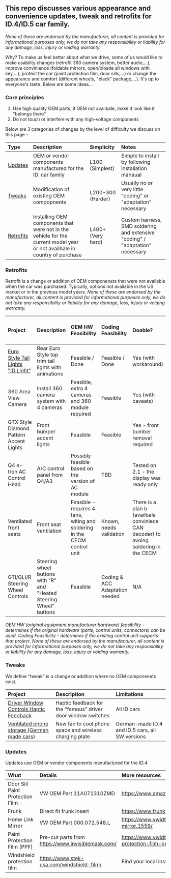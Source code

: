 ## This repo discusses various appearance and convenience updates, tweak and retrofits for ID.4/ID.5 car family. 

_None of these are endorsed by the manufacturer, all content is provided for informational purposes only, we do not take any responsibility or liability for any damage, loss, injury or voiding warranty._

Why? To make us feel bettar about what we drive, some of us would like to make usability changes (retrofit 360 camera system, better audio,...), improve convinience (foldable mirrors, open/closde all windows with key,...), protect the car (paint protection film, door sills,...) or change the appearance and comfort (different wheels, "black" package,...). It's up to everyone's taste. Below are some ideas...

### Core principles

1.	Use high quality OEM parts, if OEM not availbale, make it look like it "belongs there"
2.	Do not touch or interfere with any high-voltage components

Below are 3 categories of changes by the level of difficulty we discuss on this page - 

| Type | Description | Simplicity | Notes |
| :--- | :--- | :--- | :---  | 
| [Updates](#Updates) | OEM or vendor components manufactured for the ID. car family | L100 (Simplest) | Simple to install by following installation manaual |
| [Tweaks](#Tweaks) | Modification of existing OEM compopnents | L200-300 (Harder) | Usually no or very little "coding" or "adaptation" necessary|
| [Retrofits](#Retrofits) | Installing OEM components that were not in the vehicle for the current model year or not availbale in country of purchase | L400+ (Very hard) | Custom harness, SMD soldering and extensive "coding" / "adaptation" necessary|

### Retrofits
Retrofit is a change or addition of OEM componenets that were not available when the car was purchased. Typically, options not available in the US market or in the previous model years. 
_None of these are endorsed by the manufacturer, all content is provided for informational purposes only, we do not take any responsibility or liability for any damage, loss, injury or voiding warranty._

| Project | Description | OEM HW Feasibility | Coding Feasibility | Doable? | Works in ID.Software version and MY?
| :------------- | :------------- | :------------- | :---  | :--- | :---
| [Euro Style Tail Lights "ID.Light"](</Retrofits/Euro%20Style%20Tail%20Lights.md>) | Rear Euro Style top trim tail lights with animations | Feasible / Done | Feasible / Done | Yes (with workaround) | 2.1, 3.1
| 360 Area View Camera | Install 360 camera system with 4 cameras | Feasible, extra 4 cameras and 360 module required | Feasible | Yes (with caveats) | POC tested with 3.2
| GTX Style Diamond Pattern Accent Lights | Front bumper accent lights | Feasible | Feasible | Yes - front bumber removal required | N/A
| Q4 e-tron AC Control Head | A/C control panel from Q4/A3 | Possibly feasible based on the version of AC module | TBD | Tested on 2.1 - the display was ready only | TDB
| Ventilated front seats | Front seat ventilation | Feasible - requires 4 fans, witing and soldering in the CECM control unit | Known, needs validation | There is a plan b (availbale conviniece CAN decoder) to avoing soldering in the CECM | Validated in 3.2.
| GTI/GLI/R Steering Wheel Controls | Steering wheel buttons with "R" and "Heated Steering Wheel" buttons | Feasible | Coding & ACC Adaptation needed | N/A | N/A

   _OEM HW (original equipment manufacturer hardware) feasibility - determines if the original hardware (parts, control units, connectors) can be used. Coding Feasibility - determines if the existing control unit supports that project._
_None of these are endorsed by the manufacturer, all content is provided for informational purposes only, we do not take any responsibility or liability for any damage, loss, injury or voiding warranty._

### Tweaks
We define "tweak" is a change or addition where no OEM componenets exist. 

| Project | Description | Limitations
| :------------- | :------------- | :------------- 
| [Driver Window Controls Haptic Feedback](</Tweaks/Driver%20Window%20Controls%20Haptic%20Feedback.md>) | Haptic feedback for the "famous" driver door window switches | All ID cars
| [Ventilated phone storage (German made cars)](</Tweaks/Ventilated%20Phone%20Storage.md>) | New fan to cool phone space and wireless charging plate | German-made ID.4 and ID.5 cars, all SW versions

### Updates
Updates use OEM or vendor components manufactured for the ID.4. 

| What | Details | More resources
| :------------- | :------------- | :------------- 
| Door Sill Paint Protection Film | VW OEM Part 11A071310ZMD | https://www.amazon.de/-/en/gp/product/B08NWF3H6P 
| Frunk | Direct fit frunk insert | https://www.frunk.at/produkt/set-vw-id-4-id-5-frunk/
| Home Link Mirror | VW OEM Part 000.072.548.L | https://www.vwidtalk.com/threads/homelink-mirror.1559/
| Paint Protection Film (PPF) | Pre-cut parts from https://www.invisiblemask.com/  | https://www.vwidtalk.com/threads/3m-paint-protection-film-ppf-installed.4493/#post-69585
| Windshield protection film | https://www.stek-usa.com/windshield-film/ |  Find your local installer
